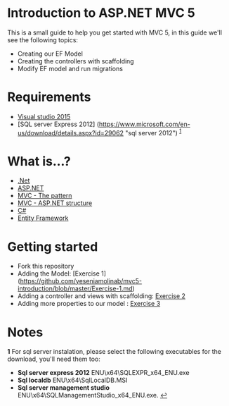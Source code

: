 # Introduction to ASP.NET MVC 5

This is a small guide to help you get started with MVC 5, in this guide we'll see the following topics:

* Creating our EF Model
* Creating the controllers with scaffolding 
* Modify EF model and run migrations

# Requirements

* [Visual studio 2015](https://www.visualstudio.com/en-us/products/visual-studio-community-vs.aspx "vs community")
* [SQL server Express 2012] (https://www.microsoft.com/en-us/download/details.aspx?id=29062 "sql server 2012") <sup id="sqlnote">[1](#f1)</sup>

# What is...?
* [.Net](https://github.com/yeseniamolinab/mvc5-introduction/blob/master/net.md)
* [ASP.NET](https://github.com/yeseniamolinab/mvc5-introduction/blob/master/aspnet.md)
* [MVC - The pattern](https://github.com/yeseniamolinab/mvc5-introduction/blob/master/mvc.md)
* [MVC - ASP.NET structure](https://github.com/yeseniamolinab/mvc5-introduction/blob/master/mvc-asp.md)
* [C#](https://github.com/yeseniamolinab/mvc5-introduction/blob/master/csharp.md)
* [Entity Framework](https://github.com/yeseniamolinab/mvc5-introduction/blob/master/entityframework.md)

# Getting started
* Fork this repository
* Adding the Model: [Exercise 1] (https://github.com/yeseniamolinab/mvc5-introduction/blob/master/Exercise-1.md)
* Adding a controller and views with scaffolding: [Exercise 2](https://github.com/yeseniamolinab/mvc5-introduction/blob/master/Exercise-2.md)
* Adding more properties to our model : [Exercise 3](https://github.com/yeseniamolinab/mvc5-introduction/blob/master/exercise3.md)





# Notes

<b id="f1">1</b> For sql server instalation, please select the following executables for the download, you'll need them too:
* **Sql server express 2012** ENU\x64\SQLEXPR_x64_ENU.exe
* **Sql localdb** ENU\x64\SqlLocalDB.MSI
* **Sql server management studio** ENU\x64\SQLManagementStudio_x64_ENU.exe. [↩](#sqlnote)


